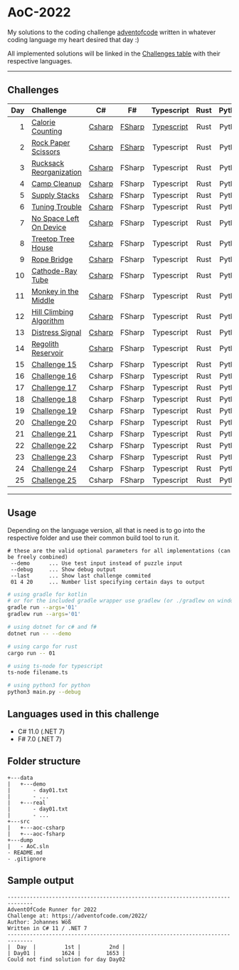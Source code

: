 # AoC-2022

My solutions to the coding challenge [adventofcode](https://adventofcode.com/2022) written in whatever coding language my heart desired that day :)

All implemented solutions will be linked in the [Challenges table](##Challenges)  with their respective languages.

---

## Challenges

| Day | Challenge | C# | F# | Typescript | Rust | Python |
| ---: |:---------| :-------:| :-------:| :-------:| :-------:| :-------:|
|  1  | [Calorie Counting](https://adventofcode.com/2022/day/1) | [Csharp](src/aoc-csharp/puzzles/Day01.cs) | [FSharp](src/aoc-fsharp/puzzles/Day01.fs) | [Typescript](src/aoc-typescript/day01.ts) | Rust | Python
|  2  | [Rock Paper Scissors](https://adventofcode.com/2022/day/2)  | [Csharp](src/aoc-csharp/puzzles/Day02.cs) | [FSharp](src/aoc-fsharp/puzzles/Day02.fs) | Typescript | Rust | Python
|  3  | [Rucksack Reorganization](https://adventofcode.com/2022/day/3)  | [Csharp](src/aoc-csharp/puzzles/Day03.cs) | FSharp | Typescript | Rust | Python
|  4  | [Camp Cleanup](https://adventofcode.com/2022/day/4)  | [Csharp](src/aoc-csharp/puzzles/Day04.cs) | FSharp | Typescript | Rust | Python
|  5  | [Supply Stacks](https://adventofcode.com/2022/day/5)  | [Csharp](src/aoc-csharp/puzzles/Day05.cs) | FSharp | Typescript | Rust | Python
|  6  | [Tuning Trouble](https://adventofcode.com/2022/day/6)  | [Csharp](src/aoc-csharp/puzzles/Day06.cs) | FSharp | Typescript | Rust | Python
|  7  | [No Space Left On Device](https://adventofcode.com/2022/day/7)  | [Csharp](src/aoc-csharp/puzzles/Day07.cs) | FSharp | Typescript | Rust | Python
|  8  | [Treetop Tree House](https://adventofcode.com/2022/day/8)  | [Csharp](src/aoc-csharp/puzzles/Day08.cs) | FSharp | Typescript | Rust | Python
|  9  | [Rope Bridge](https://adventofcode.com/2022/day/9)  | [Csharp](src/aoc-csharp/puzzles/Day09.cs) | FSharp | Typescript | Rust | Python
| 10  | [Cathode-Ray Tube](https://adventofcode.com/2022/day/10) | [Csharp](src/aoc-csharp/puzzles/Day10.cs) | FSharp | Typescript | Rust | Python
| 11  | [Monkey in the Middle](https://adventofcode.com/2022/day/11) | [Csharp](src/aoc-csharp/puzzles/Day11.cs) | FSharp | Typescript | Rust | Python
| 12  | [Hill Climbing Algorithm](https://adventofcode.com/2022/day/12) | [Csharp](src/aoc-csharp/puzzles/Day12.cs) | FSharp | Typescript | Rust | Python
| 13  | [Distress Signal](https://adventofcode.com/2022/day/13) | [Csharp](src/aoc-csharp/puzzles/Day13.cs) | FSharp | Typescript | Rust | Python
| 14  | [Regolith Reservoir](https://adventofcode.com/2022/day/14) | [Csharp](src/aoc-csharp/puzzles/Day14.cs) | FSharp | Typescript | Rust | Python
| 15  | [Challenge 15](https://adventofcode.com/2022/day/15) | Csharp | FSharp | Typescript | Rust | Python
| 16  | [Challenge 16](https://adventofcode.com/2022/day/16) | Csharp | FSharp | Typescript | Rust | Python
| 17  | [Challenge 17](https://adventofcode.com/2022/day/17) | Csharp | FSharp | Typescript | Rust | Python
| 18  | [Challenge 18](https://adventofcode.com/2022/day/18) | Csharp | FSharp | Typescript | Rust | Python
| 19  | [Challenge 19](https://adventofcode.com/2022/day/19) | Csharp | FSharp | Typescript | Rust | Python
| 20  | [Challenge 20](https://adventofcode.com/2022/day/20) | Csharp | FSharp | Typescript | Rust | Python
| 21  | [Challenge 21](https://adventofcode.com/2022/day/21) | Csharp | FSharp | Typescript | Rust | Python
| 22  | [Challenge 22](https://adventofcode.com/2022/day/22) | Csharp | FSharp | Typescript | Rust | Python
| 23  | [Challenge 23](https://adventofcode.com/2022/day/23) | Csharp | FSharp | Typescript | Rust | Python
| 24  | [Challenge 24](https://adventofcode.com/2022/day/24) | Csharp | FSharp | Typescript | Rust | Python
| 25  | [Challenge 25](https://adventofcode.com/2022/day/25) | Csharp | FSharp | Typescript | Rust | Python

---

## Usage

Depending on the language version, all that is need is to go into the respective folder and
use their common build tool to run it.

```
# these are the valid optional parameters for all implementations (can be freely combined)
 --demo      ... Use test input instead of puzzle input
 --debug     ... Show debug output
 --last      ... Show last challenge commited
 01 4 20     ... Number list specifying certain days to output 
```
```zsh
# using gradle for kotlin
# or for the included gradle wrapper use gradlew (or ./gradlew on windows)
gradle run --args='01'
gradlew run --args='01'

# using dotnet for c# and f#
dotnet run -- --demo

# using cargo for rust
cargo run -- 01

# using ts-node for typescript
ts-node filename.ts

# using python3 for python
python3 main.py --debug
```

## Languages used in this challenge

* C# 11.0 (.NET 7)
* F# 7.0 (.NET 7)

## Folder structure 

```
+---data
|   +---demo
|       - day01.txt
|       - ...
|   +---real
|       - day01.txt
|       - ...
+---src
|   +---aoc-csharp
|   +---aoc-fsharp
+---dump
|   - AoC.sln
- README.md
- .gitignore
```


## Sample output

```log
------------------------------------------------------------------------------
AdventOfCode Runner for 2022
Challenge at: https://adventofcode.com/2022/
Author: Johannes Wöß
Written in C# 11 / .NET 7
------------------------------------------------------------------------------
|  Day  |         1st |         2nd |
| Day01 |        1624 |        1653 |
Could not find solution for day Day02
```